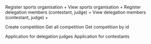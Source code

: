 Register sports organisation +
View sports organisation +
Register delegation members (contestant, judge) +
View delegation members (contestant, judge) +

Create competition
Get all competition
Get competition by id

Application for delegation judges
Application for contestants
